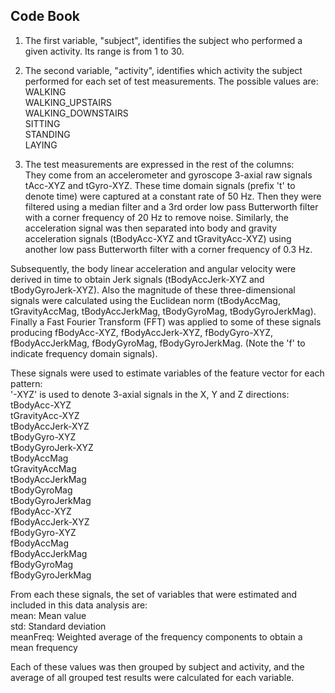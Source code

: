 Code Book
---------

1.  The first variable, "subject", identifies the subject who performed
    a given activity. Its range is from 1 to 30.

2.  The second variable, "activity", identifies which activity the
    subject performed for each set of test measurements. The possible
    values are:  
    WALKING  
    WALKING\_UPSTAIRS  
    WALKING\_DOWNSTAIRS  
    SITTING  
    STANDING  
    LAYING

3.  The test measurements are expressed in the rest of the columns:  
    They come from an accelerometer and gyroscope 3-axial raw signals
    tAcc-XYZ and tGyro-XYZ. These time domain signals (prefix 't' to
    denote time) were captured at a constant rate of 50 Hz. Then they
    were filtered using a median filter and a 3rd order low pass
    Butterworth filter with a corner frequency of 20 Hz to remove noise.
    Similarly, the acceleration signal was then separated into body and
    gravity acceleration signals (tBodyAcc-XYZ and tGravityAcc-XYZ)
    using another low pass Butterworth filter with a corner frequency of
    0.3 Hz.

Subsequently, the body linear acceleration and angular velocity were
derived in time to obtain Jerk signals (tBodyAccJerk-XYZ and
tBodyGyroJerk-XYZ). Also the magnitude of these three-dimensional
signals were calculated using the Euclidean norm (tBodyAccMag,
tGravityAccMag, tBodyAccJerkMag, tBodyGyroMag, tBodyGyroJerkMag).
Finally a Fast Fourier Transform (FFT) was applied to some of these
signals producing fBodyAcc-XYZ, fBodyAccJerk-XYZ, fBodyGyro-XYZ,
fBodyAccJerkMag, fBodyGyroMag, fBodyGyroJerkMag. (Note the 'f' to
indicate frequency domain signals).

These signals were used to estimate variables of the feature vector for
each pattern:  
'-XYZ' is used to denote 3-axial signals in the X, Y and Z directions:  
tBodyAcc-XYZ  
tGravityAcc-XYZ  
tBodyAccJerk-XYZ  
tBodyGyro-XYZ  
tBodyGyroJerk-XYZ  
tBodyAccMag  
tGravityAccMag  
tBodyAccJerkMag  
tBodyGyroMag  
tBodyGyroJerkMag  
fBodyAcc-XYZ  
fBodyAccJerk-XYZ  
fBodyGyro-XYZ  
fBodyAccMag  
fBodyAccJerkMag  
fBodyGyroMag  
fBodyGyroJerkMag

From each these signals, the set of variables that were estimated and
included in this data analysis are:  
mean: Mean value  
std: Standard deviation  
meanFreq: Weighted average of the frequency components to obtain a mean
frequency

Each of these values was then grouped by subject and activity, and the
average of all grouped test results were calculated for each variable.
